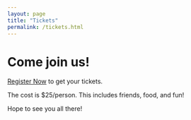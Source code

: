 ```yaml
---
layout: page
title: "Tickets"
permalink: /tickets.html
--- 
```


# Come join us!

[Register Now](https://www.dnalounge.com/calendar/2016/02-28a.html) to get your tickets.

The cost is $25/person. This includes friends, food, and fun!

Hope to see you all there!
